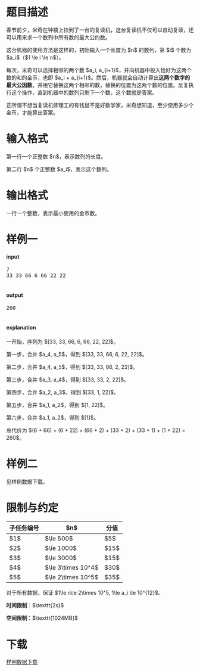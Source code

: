# 题目描述

<p>春节前夕，米奇在钟楼上捡到了一台的复读机，这台复读机不仅可以自动复读，还可以用来求一个数列中所有数的最大公约数。</p>
<p>这台机器的使用方法是这样的，初始输入一个长度为 $n$ 的数列，第 $i$ 个数为 $a_i$（$1 \le i \le n$）。</p>
<p>每次，米奇可以选择相邻的两个数 $a_i, a_{i+1}$，并向机器中投入恰好为这两个数的和的金币，也即 $a_i + a_{i+1}$。然后，机器就会自动计算出<strong>这两个数字的最大公因数</strong>，并用它替换这两个相邻的数，替换的位置为这两个数的位置。反复执行这个操作，直到机器中的数列只剩下一个数，这个数就是答案。</p>
<p>正所谓不想当复读机修理工的有钱鼠不是好数学家，米奇想知道，至少使用多少个金币，才能算出答案。</p>

# 输入格式


<p>第一行一个正整数 $n$，表示数列的长度。</p>
<p>第二行 $n$ 个正整数 $a_i$，表示这个数列。</p>

# 输出格式


<p>一行一个整数，表示最小使用的金币数。</p>

# 样例一


<h4>input</h4>
<pre>7
33 33 66 6 66 22 22

</pre>

<h4>output</h4>
<pre>260

</pre>

<h4>explanation</h4>
<p>一开始，序列为 $[33, 33, 66, 6, 66, 22, 22]$。</p>
<p>第一步，合并 $a_4, a_5$，得到 $[33, 33, 66, 6, 22, 22]$。</p>
<p>第二步，合并 $a_4, a_5$，得到 $[33, 33, 66, 2, 22]$。</p>
<p>第三步，合并 $a_3, a_4$，得到 $[33, 33, 2, 22]$。</p>
<p>第四步，合并 $a_2, a_3$，得到 $[33, 1, 22]$。</p>
<p>第五步，合并 $a_1, a_2$，得到 $[1, 22]$。</p>
<p>第六步，合并 $a_1, a_2$，得到 $[1]$。</p>
<p>总代价为 $(6 + 66) + (6 + 22) + (66 + 2) + (33 + 2) + (33 + 1) + (1 + 22) = 260$。</p>

# 样例二


<p>见样例数据下载。</p>

# 限制与约定


<div class="table-responsive">
<table class="table table-bordered table-text-center table-vertical-middle"><thead><tr><th>子任务编号</th><th>$n$</th><th>分值</th></tr></thead><tbody><tr><td>$1$</td><td>$\le 500$</td><td>$5$</td></tr><tr><td>$2$</td><td>$\le 1000$</td><td>$15$</td></tr><tr><td>$3$</td><td>$\le 3000$</td><td>$15$</td></tr><tr><td>$4$</td><td>$\le 3\times 10^4$</td><td>$30$</td></tr><tr><td>$5$</td><td>$\le 2\times 10^5$</td><td>$35$</td></tr></tbody></table></div>

<p>对于所有数据，保证 $1\le n\le 2\times 10^5, 1\le a_i \le 10^{12}$。</p>
<p><strong>时间限制</strong>：$\texttt{2s}$</p>
<p><strong>空间限制</strong>：$\texttt{1024MB}$</p>

# 下载


<p><a href="/download.php?type=problem&amp;id=497">样例数据下载</a></p>
